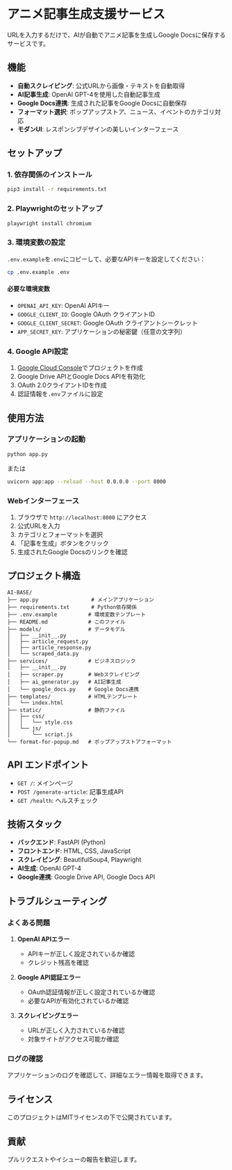 # アニメ記事生成支援サービス

URLを入力するだけで、AIが自動でアニメ記事を生成しGoogle Docsに保存するサービスです。

## 機能

- **自動スクレイピング**: 公式URLから画像・テキストを自動取得
- **AI記事生成**: OpenAI GPT-4を使用した自動記事生成
- **Google Docs連携**: 生成された記事をGoogle Docsに自動保存
- **フォーマット選択**: ポップアップストア、ニュース、イベントのカテゴリ対応
- **モダンUI**: レスポンシブデザインの美しいインターフェース

## セットアップ

### 1. 依存関係のインストール

```bash
pip3 install -r requirements.txt
```

### 2. Playwrightのセットアップ

```bash
playwright install chromium
```

### 3. 環境変数の設定

`.env.example`を`.env`にコピーして、必要なAPIキーを設定してください：

```bash
cp .env.example .env
```

#### 必要な環境変数

- `OPENAI_API_KEY`: OpenAI APIキー
- `GOOGLE_CLIENT_ID`: Google OAuth クライアントID
- `GOOGLE_CLIENT_SECRET`: Google OAuth クライアントシークレット
- `APP_SECRET_KEY`: アプリケーションの秘密鍵（任意の文字列）

### 4. Google API設定

1. [Google Cloud Console](https://console.cloud.google.com/)でプロジェクトを作成
2. Google Drive APIとGoogle Docs APIを有効化
3. OAuth 2.0クライアントIDを作成
4. 認証情報を`.env`ファイルに設定

## 使用方法

### アプリケーションの起動

```bash
python app.py
```

または

```bash
uvicorn app:app --reload --host 0.0.0.0 --port 8000
```

### Webインターフェース

1. ブラウザで `http://localhost:8000` にアクセス
2. 公式URLを入力
3. カテゴリとフォーマットを選択
4. 「記事を生成」ボタンをクリック
5. 生成されたGoogle Docsのリンクを確認

## プロジェクト構造

```
AI-BASE/
├── app.py                 # メインアプリケーション
├── requirements.txt       # Python依存関係
├── .env.example          # 環境変数テンプレート
├── README.md             # このファイル
├── models/               # データモデル
│   ├── __init__.py
│   ├── article_request.py
│   ├── article_response.py
│   └── scraped_data.py
├── services/             # ビジネスロジック
│   ├── __init__.py
│   ├── scraper.py        # Webスクレイピング
│   ├── ai_generator.py   # AI記事生成
│   └── google_docs.py    # Google Docs連携
├── templates/            # HTMLテンプレート
│   └── index.html
├── static/               # 静的ファイル
│   ├── css/
│   │   └── style.css
│   └── js/
│       └── script.js
└── format-for-popup.md   # ポップアップストアフォーマット
```

## API エンドポイント

- `GET /`: メインページ
- `POST /generate-article`: 記事生成API
- `GET /health`: ヘルスチェック

## 技術スタック

- **バックエンド**: FastAPI (Python)
- **フロントエンド**: HTML, CSS, JavaScript
- **スクレイピング**: BeautifulSoup4, Playwright
- **AI生成**: OpenAI GPT-4
- **Google連携**: Google Drive API, Google Docs API

## トラブルシューティング

### よくある問題

1. **OpenAI APIエラー**
   - APIキーが正しく設定されているか確認
   - クレジット残高を確認

2. **Google API認証エラー**
   - OAuth認証情報が正しく設定されているか確認
   - 必要なAPIが有効化されているか確認

3. **スクレイピングエラー**
   - URLが正しく入力されているか確認
   - 対象サイトがアクセス可能か確認

### ログの確認

アプリケーションのログを確認して、詳細なエラー情報を取得できます。

## ライセンス

このプロジェクトはMITライセンスの下で公開されています。

## 貢献

プルリクエストやイシューの報告を歓迎します。 